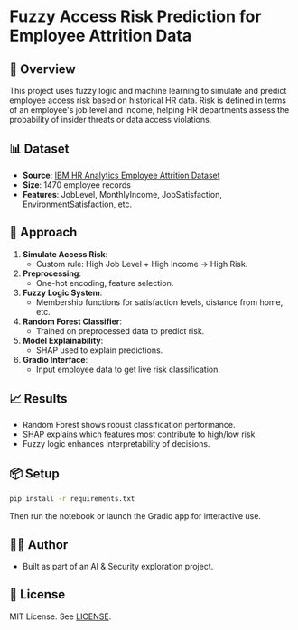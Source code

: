 # Fuzzy Access Risk Prediction for Employee Attrition Data

## 📌 Overview

This project uses fuzzy logic and machine learning to simulate and predict employee access risk based on historical HR data. Risk is defined in terms of an employee's job level and income, helping HR departments assess the probability of insider threats or data access violations.

## 📊 Dataset

- **Source**: [IBM HR Analytics Employee Attrition Dataset](https://www.kaggle.com/datasets/pavansubhasht/ibm-hr-analytics-attrition-dataset)
- **Size**: 1470 employee records
- **Features**: JobLevel, MonthlyIncome, JobSatisfaction, EnvironmentSatisfaction, etc.

## 🧪 Approach

1. **Simulate Access Risk**:
   - Custom rule: High Job Level + High Income → High Risk.
2. **Preprocessing**:
   - One-hot encoding, feature selection.
3. **Fuzzy Logic System**:
   - Membership functions for satisfaction levels, distance from home, etc.
4. **Random Forest Classifier**:
   - Trained on preprocessed data to predict risk.
5. **Model Explainability**:
   - SHAP used to explain predictions.
6. **Gradio Interface**:
   - Input employee data to get live risk classification.

## 📈 Results

- Random Forest shows robust classification performance.
- SHAP explains which features most contribute to high/low risk.
- Fuzzy logic enhances interpretability of decisions.

## 📦 Setup

```bash
pip install -r requirements.txt
```

Then run the notebook or launch the Gradio app for interactive use.

## 🧑‍💻 Author

- Built as part of an AI & Security exploration project.

## 📝 License

MIT License. See [LICENSE](LICENSE).
